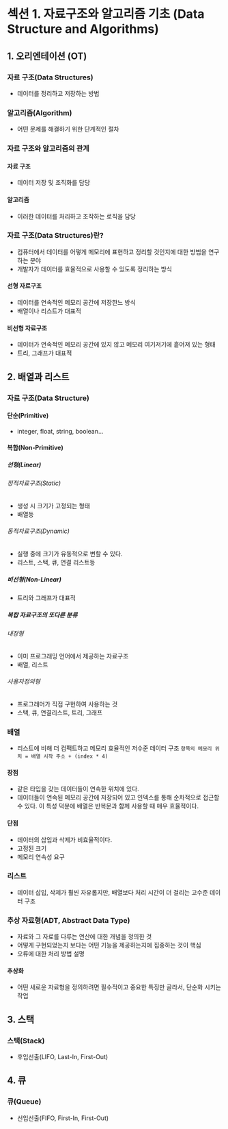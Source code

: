 # 섹션 1. 자료구조와 알고리즘 기초 (Data Structure and Algorithms)
## 1. 오리엔테이션 (OT)
### 자료 구조(Data Structures)
- 데이터를 정리하고 저장하는 방법
### 알고리즘(Algorithm)
- 어떤 문제를 해결하기 위한 단계적인 절차
### 자료 구조와 알고리즘의 관계
#### 자료 구조
- 데이터 저장 및 조직화를 담당
#### 알고리즘
- 이러한 데이터를 처리하고 조작하는 로직을 담당
### 자료 구조(Data Structures)란?
- 컴퓨터에서 데이터를 어떻게 메모리에 표현하고 정리할 것인지에 대한 방법을 연구하는 분야
- 개발자가 데이터를 효율적으로 사용할 수 있도록 정리하는 방식
#### 선형 자료구조
- 데이터를 연속적인 메모리 공간에 저장한느 방식
- 배열이나 리스트가 대표적
#### 비선형 자료구조
- 데이터가 연속적인 메모리 공간에 있지 않고 메모리 여기저기에 흩어져 있는 형태
- 트리, 그래프가 대표적
## 2. 배열과 리스트
### 자료 구조(Data Structure)
#### 단순(Primitive)
- integer, float, string, boolean...
#### 복합(Non-Primitive)
##### 선형(Linear)
###### 정적자료구조(Static)
- 생성 시 크기가 고정되는 형태
- 배열등
###### 동적자료구조(Dynamic)
- 실행 중에 크기가 유동적으로 변할 수 있다.
- 리스트, 스택, 큐, 연결 리스트등
##### 비선형(Non-Linear)
- 트리와 그래프가 대표적
##### 복합 자료구조의 또다른 분류
###### 내장형
- 이미 프로그래밍 언어에서 제공하는 자료구조
- 배열, 리스트
###### 사용자정의형
- 프로그래머가 직접 구현하여 사용하는 것
- 스택, 큐, 연결리스트, 트리, 그래프
### 배열
- 리스트에 비해 더 컴팩트하고 메모리 효율적인 저수준 데이터 구조
`항목의 메모리 위치 = 배열 시작 주소 + (index * 4)`
#### 장점
- 같은 타입을 갖는 데이터들이 연속한 위치에 있다.
- 데이터들이 연속된 메모리 공간에 저장되어 있고 인덱스를 통해 순차적으로 접근할 수 있다. 이 특성 덕분에 배열은 반복문과 함께 사용할 때 매우 효율적이다.
#### 단점
- 데이터의 삽입과 삭제가 비효율적이다.
- 고정된 크기
- 메모리 연속성 요구
### 리스트
- 데이터 삽입, 삭제가 훨씬 자유롭지만, 배열보다 처리 시간이 더 걸리는 고수준 데이터 구조
### 추상 자료형(ADT, Abstract Data Type)
- 자료와 그 자료를 다루는 연산에 대한 개념을 정의한 것
- 어떻게 구현되었는지 보다는 어떤 기능을 제공하는지에 집중하는 것이 핵심
- 오류에 대한 처리 방법 설명
#### 추상화
- 어떤 새로운 자료형을 정의하려면 필수적이고 중요한 특징만 골라서, 단순화 시키는 작업
## 3. 스택
### 스택(Stack)
- 후입선출(LIFO, Last-In, First-Out)
## 4. 큐
### 큐(Queue)
- 선입선출(FIFO, First-In, First-Out)